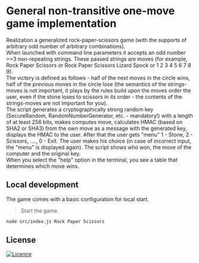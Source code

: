 # General non-transitive one-move game implementation

Realization a generalized rock-paper-scissors game (with the supports of arbitrary odd number of arbitrary combinations).  
When launched with command line parameters it accepts an odd number >=3 non-repeating strings. These passed strings are moves (for example, Rock Paper Scissors or Rock Paper Scissors Lizard Spock or 1 2 3 4 5 6 7 8 9).  
The victory is defined as follows - half of the next moves in the circle wins, half of the previous moves in the circle lose (the semantics of the strings-moves is not important, it plays by the rules build upon the moves order the user, even if the stone loses to scissors in its order - the contents of the strings-moves are not important for you).  
The script generates a cryptographically strong random key (SecureRandom, RandomNumberGenerator, etc. - mandatory!) with a length of at least 256 bits, makes computes move, calculates HMAC (based on SHA2 or SHA3) from the own move as a message with the generated key, displays the HMAC to the user. After that the user gets "menu" 1 - Stone, 2 - Scissors, ...., 0 - Exit. The user makes his choice (in case of incorrect input, the "menu" is displayed again). The script shows who won, the move of the computer and the original key.  
When you select the "help" option in the terminal, you see a table that determines which move wins.

## Local development

The game comes with a basic configuration for local start.

> Start the game.

```bash
node src/index.js Rock Paper Scissors
```

## License

[![Licence](https://img.shields.io/github/license/Ileriayo/markdown-badges?style=for-the-badge)](https://opensource.org/licenses/MIT)
